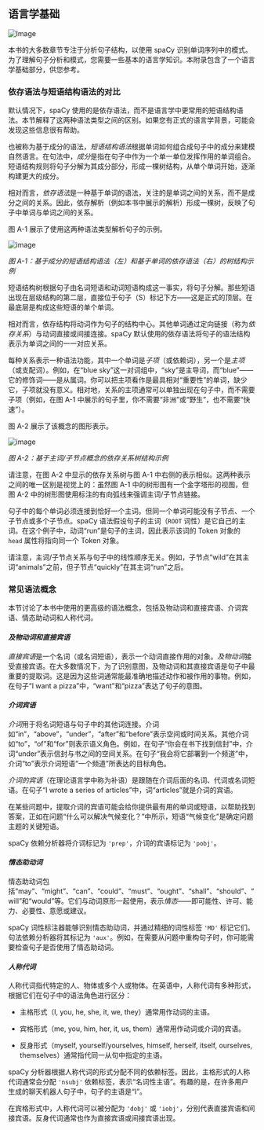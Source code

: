 ## **语言学基础**

![Image](img/comm1.jpg)

本书的大多数章节专注于分析句子结构，以使用 spaCy 识别单词序列中的模式。为了理解句子分析和模式，您需要一些基本的语言学知识。本附录包含了一个语言学基础部分，供您参考。

### **依存语法与短语结构语法的对比**

默认情况下，spaCy 使用的是依存语法，而不是语言学中更常用的短语结构语法。本节解释了这两种语法类型之间的区别。如果您有正式的语言学背景，可能会发现这些信息很有帮助。

也被称为基于成分的语法，*短语结构语法*根据单词如何组合成句子中的成分来建模自然语言。在句法中，*成分*是指在句子中作为一个单一单位发挥作用的单词组合。短语结构规则将句子分解为其成分部分，形成一棵树结构，从单个单词开始，逐渐构建更大的成分。

相对而言，*依存语法*是一种基于单词的语法，关注的是单词之间的关系，而不是成分之间的关系。因此，依存解析（例如本书中展示的解析）形成一棵树，反映了句子中单词与单词之间的关系。

图 A-1 展示了使用这两种语法类型解析句子的示例。

![image](img/app1-1.jpg)

*图 A-1：基于成分的短语结构语法（左）和基于单词的依存语法（右）的树结构示例*

短语结构树根据句子由名词短语和动词短语构成这一事实，将句子分解。那些短语出现在层级结构的第二层，直接位于句子（S）标记下方——这是正式的顶层。在最底层是构成这些短语的单个单词。

相对而言，依存结构将动词作为句子的结构中心。其他单词通过定向链接（称为*依存关系*）与动词直接或间接连接。spaCy 默认使用的依存语法将句子的语法结构表示为单词之间的一一对应关系。

每种关系表示一种语法功能，其中一个单词是*子项*（或依赖词），另一个是*主项*（或支配词）。例如，在“blue sky”这一对词组中，“sky”是主导词，而“blue”——它的修饰词——是从属词。你可以把主项看作是最具相对“重要性”的单词，缺少它，子项就没有意义。相对地，关系的主项通常可以单独出现在句子中，而不需要子项（例如，在图 A-1 中展示的句子里，你不需要“非洲”或“野生”，也不需要“快速”）。

图 A-2 展示了该概念的图形表示。

![image](img/app1-2.jpg)

*图 A-2：基于主词/子节点概念的依存关系树结构示例*

请注意，在图 A-2 中显示的依存关系树与图 A-1 中右侧的表示相似。这两种表示之间的唯一区别是视觉上的：虽然图 A-1 中的树形图有一个金字塔形的视图，但图 A-2 中的树形图使用标注的有向弧线来强调主词/子节点链接。

句子中的每个单词必须连接到恰好一个主词。但同一个单词可能没有子节点、一个子节点或多个子节点。spaCy 语法假设句子的主词（`ROOT` 词性）是它自己的主词。在这个例子中，动词“run”是句子的主词，因此表示该词的 Token 对象的 `head` 属性将指向同一个 Token 对象。

请注意，主词/子节点关系与句子中的线性顺序无关。例如，子节点“wild”在其主词“animals”之前，但子节点“quickly”在其主词“run”之后。

### **常见语法概念**

本节讨论了本书中使用的更高级的语法概念，包括及物动词和直接宾语、介词宾语、情态助动词和人称代词。

#### ***及物动词和直接宾语***

*直接宾语*是一个名词（或名词短语），表示一个动词直接作用的对象。*及物动词*接受直接宾语。在大多数情况下，为了识别意图，及物动词和其直接宾语是句子中最重要的提取词。这是因为这些词通常能最准确地描述动作和被作用的事物。例如，在句子“I want a pizza”中，“want”和“pizza”表达了句子的意图。

#### ***介词宾语***

*介词*用于将名词短语与句子中的其他词连接。介词如“in”，“above”，“under”，“after”和“before”表示空间或时间关系。其他介词如“to”，“of”和“for”则表示语义角色。例如，在句子“你会在书下找到信封”中，介词“under”表示信封与书之间的空间关系。在句子“我会将它部署到一个频道”中，介词“to”表示介词短语“一个频道”所表达的目标角色。

*介词的宾语*（在理论语言学中称为补语）是跟随在介词后面的名词、代词或名词短语。在句子“I wrote a series of articles”中，词“articles”就是介词的宾语。

在某些问题中，提取介词的宾语可能会给你提供最有用的单词或短语，以帮助找到答案，正如在问题“什么可以解决气候变化？”中所示，短语“气候变化”是确定问题主题的关键短语。

spaCy 依赖分析器将介词标记为 `'prep'`，介词的宾语标记为 `'pobj'`。

#### ***情态助动词***

情态助动词包括“may”、“might”、“can”、“could”、“must”、“ought”、“shall”、“should”、“will”和“would”等。它们与动词原形一起使用，表示*情态*——即可能性、许可、能力、必要性、意愿或建议。

spaCy 词性标注器能够识别情态助动词，并通过精细的词性标签 `'MD'` 标记它们。句法依赖分析器将其标记为 `'aux'`。例如，在需要从问题中重构句子时，你可能需要检查句子是否使用了情态助动词。

#### ***人称代词***

人称代词指代特定的人、物体或多个人或物体。在英语中，人称代词有多种形式，根据它们在句子中的语法角色进行区分：

+   主格形式（I, you, he, she, it, we, they）通常用作动词的主语。

+   宾格形式（me, you, him, her, it, us, them）通常用作动词或介词的宾语。

+   反身形式（myself, yourself/yourselves, himself, herself, itself, ourselves, themselves）通常指代同一从句中指定的主语。

spaCy 分析器根据人称代词的形式分配不同的依赖标签。因此，主格形式的人称代词通常会分配 `'nsubj'` 依赖标签，表示“名词性主语”。有趣的是，在许多用户生成的聊天机器人句子中，句子的主语是“I”。

在宾格形式中，人称代词可以被分配为 `'dobj'` 或 `'iobj'`，分别代表直接宾语和间接宾语。反身代词通常也作为直接宾语或间接宾语出现。

